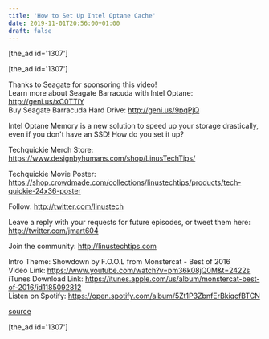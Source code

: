 ```yaml
---
title: 'How to Set Up Intel Optane Cache'
date: 2019-11-01T20:56:00+01:00
draft: false
---
```


\[the\_ad id='1307'\]  
  
\[the\_ad id='1307'\]  
  
Thanks to Seagate for sponsoring this video!  
Learn more about Seagate Barracuda with Intel Optane: http://geni.us/xC0TTiY  
Buy Seagate Barracuda Hard Drive: http://geni.us/9pqPjQ  
  
Intel Optane Memory is a new solution to speed up your storage drastically, even if you don't have an SSD! How do you set it up?  
  
Techquickie Merch Store: https://www.designbyhumans.com/shop/LinusTechTips/  
  
Techquickie Movie Poster: https://shop.crowdmade.com/collections/linustechtips/products/tech-quickie-24x36-poster  
  
Follow: http://twitter.com/linustech  
  
Leave a reply with your requests for future episodes, or tweet them here: http://twitter.com/jmart604  
  
Join the community: http://linustechtips.com  
  
Intro Theme: Showdown by F.O.O.L from Monstercat - Best of 2016  
Video Link: https://www.youtube.com/watch?v=pm36k08jQ0M&t=2422s  
iTunes Download Link: https://itunes.apple.com/us/album/monstercat-best-of-2016/id1185092812  
Listen on Spotify: https://open.spotify.com/album/5Zt1P3ZbnfErBkiqcfBTCN  
  
[source](https://www.youtube.com/watch?v=D6p7xfhVPp0)  
  
\[the\_ad id='1307'\]